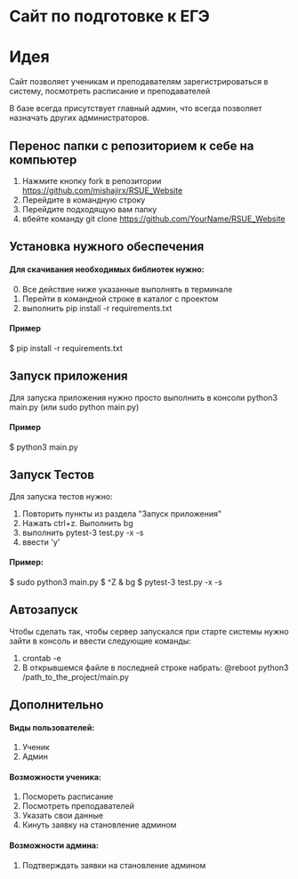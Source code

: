# Сайт по подготовке к ЕГЭ #
# Идея #
Сайт позволяет ученикам и преподавателям зарегистрироваться в систему, посмотреть расписание и преподавателей

В базе всегда присутствует главный админ, что всегда позволяет назначать других администраторов.

## Перенос папки с репозиторием к себе на компьютер ##
1. Нажмите кнопку fork в репозитории https://github.com/mishajirx/RSUE_Website
2. Перейдите в командную строку
3. Перейдите подходящую вам папку
4. вбейте команду git clone  https://github.com/YourName/RSUE_Website

## Установка нужного обеспечения ##
#### Для скачивания необходимых библиотек нужно: ####
0. Все действие ниже указанные выполнять в терминале
1. Перейти в командной строке в каталог с проектом
2. выполнить pip install -r requirements.txt
#### Пример ####
$ pip install -r requirements.txt
## Запуск приложения ##
Для запуска приложения нужно просто выполнить в консоли
python3 main.py (или sudo python main.py)
#### Пример #### 
$ python3 main.py

## Запуск Тестов ##
Для запуска тестов нужно:
1. Повторить пункты из раздела "Запуск приложения"
2. Нажать ctrl+z. Выполнить bg
3. выполнить pytest-3 test.py -x -s
4. ввести 'y'
#### Пример: ####
$ sudo python3 main.py
$ ^Z
& bg
$ pytest-3 test.py -x -s

## Автозапуск ##
Чтобы сделать так, чтобы сервер запускался при старте 
системы нужно зайти в консоль и ввести следующие команды:
1. crontab -e
2. В открывшемся файле в последней строке набрать:
   @reboot python3 /path_to_the_project/main.py

## Дополнительно
#### Виды пользователей:
1. Ученик
2. Админ
#### Возможности ученика:
1. Посмореть расписание
2. Посмотреть преподавателей
3. Указать свои данные
4. Кинуть заявку на становление админом
#### Возможности админа:
1. Подтверждать заявки на становление админом

